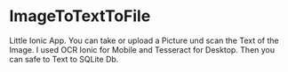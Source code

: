 # ImageToTextToFile
Little Ionic App. You can take or upload a Picture und scan the Text of the Image. I used OCR Ionic for Mobile and Tesseract for Desktop. Then you can safe to Text to SQLite Db.
